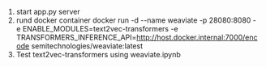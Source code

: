 1. start app.py server
2. rund docker container
docker run -d --name weaviate -p 28080:8080 -e ENABLE_MODULES=text2vec-transformers -e TRANSFORMERS_INFERENCE_API=http://host.docker.internal:7000/encode semitechnologies/weaviate:latest
3. Test text2vec-transformers using weaviate.ipynb
